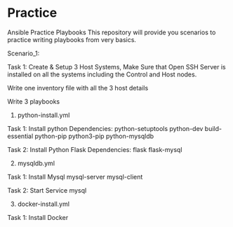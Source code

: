 # Practice
Ansible Practice Playbooks
This repository will provide you scenarios to practice writing playbooks from very basics.

Scenario_1:

Task 1:
Create & Setup 3 Host Systems, Make Sure that Open SSH Server is installed on all the systems including the Control and Host nodes.

Write one inventory file with all the 3 host details

Write 3 playbooks
1. python-install.yml

Task 1: Install python
Dependencies:
	python-setuptools
	python-dev
	build-essential
	python-pip
	python3-pip
	python-mysqldb
				
Task 2: Install Python Flask
Dependencies:
	flask
	flask-mysql
		
2. mysqldb.yml

Task 1: Install Mysql
	mysql-server
	mysql-client
	
Task 2: Start Service
	mysql

3. docker-install.yml

Task 1: Install Docker
